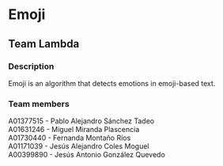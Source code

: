 # Emoji
## Team Lambda

### Description
Emoji is an algorithm that detects emotions in emoji-based text.

### Team members
A01377515 - Pablo Alejandro Sánchez Tadeo  
A01631246 - Miguel Miranda Plascencia  
A01730440 - Fernanda Montaño Ríos  
A01171039 - Jesús Alejandro Coles Moguel  
A00399890 - Jesús Antonio González Quevedo  
